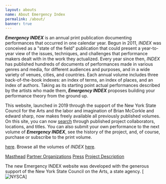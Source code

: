 ```yaml
---
layout: abouts
name: About Emergency Index
permalink: /about/
banner: true
---
```


_**Emergency INDEX**_ is an annual print publication documenting performances that occurred in one calendar year. Begun in 2011, _INDEX_ was conceived as a "state of the field" publication that could present a year-to-year view of the issues, techniques, and challenges that performance makers dealt with in the work they actualized. Every year since then, _INDEX_ has published hundreds of documents of performances made in various genres and media, for different audiences and purposes, and in a wide variety of venues, cities, and countries. Each annual volume includes three back-of-the-book indexes: an index of terms, an index of places, and an index of authors. Taking as its starting point actual performances described by the artists who made them, _**Emergency INDEX**_ proposes building your performance theory from the ground up.

This website, launched in 2019 through the support of the New York State Council for the Arts and the labor and imagination of Brian McCorkle and edward sharp, now makes freely available all previously published volumes. On this site, you can now [search](/search-archives/) through published project collaborators, locations, and titles. You can also submit your own performance to the next volume of _**Emergency INDEX**_, see the history of the project, and, of course, purchase or subscribe to the print volume.

[here](http://www.uglyducklingpresse.org/catalog/?series=Emergency-Playscripts).
Browse all the volumes of _INDEX_ [here](https://www.uglyducklingpresse.org/catalog/?series=Emergency-Index).

<div class="collection">
  <a href="/about/masthead/" class="waves-effect collection-item">Masthead</a>
  <a href="/about/partner-organizations/" class="waves-effect collection-item">Partner Organizations</a>
  <a href="/about/press/" class="waves-effect collection-item">Press</a>
  <a href="/about/project-description/" class="waves-effect collection-item">Project Description</a>
</div>

The new Emergency INDEX website was developed with the generous support of the New York State Council on the Arts, a state agency.
[![NYSCA](/assets/img/about/index7_promo_crop.jpg "Vol. 7")]
